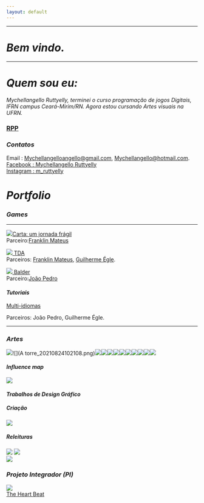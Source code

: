 ```yaml
---
layout: default
---
```

* * *
# _Bem vindo._
* * *
# _Quem sou eu:_

_Mychellangello Ruttyelly, terminei o curso programação de jogos Digitais, IFRN campus Ceará-Mirim/RN. Agora estou cursando Artes visuais na UFRN._  

### [RPP](https://mychellangello.github.io/Operacao/) ###
### _Contatos_

Email : Mychellangelloangello@gmail.com, Mychellangello@hotmail.com.   
[Facebook : Mychellangello Ruttyelly](https://www.facebook.com/mychellangello.ruttyelly/)  
[Instagram : m_ruttyelly](https://www.instagram.com/m_ruttyelly/)  


# _Portfolio_

### _Games_
***
[![](CartaumaJornada.png)Carta: um jornada frágil](https://mychellangello.github.io/Carta%20uma%20jornada%20fr%C3%A1gil/)  
Parceiro:[Franklin Mateus](https://thewordkh.github.io/)

[![](TDA.png) TDA](https://mychellangello.github.io/tdaf/)  
Parceiros: [Franklin Mateus](https://thewordkh.github.io/), [Guilherme Égle](https://guiegle.github.io/).

[![](Balder.png) Balder](https://mychellangello.github.io/Balder/)  
Parceiro:[João Pedro](https://bixcoito.github.io/)


#### _Tutoriais_

[Multi-idiomas](https://drive.google.com/file/d/1xJXiLN-2qKVClKPrLnmwUOXI1nsXZThe/view)

Parceiros: João Pedro, Guilherme Égle.
***
### _Artes_  
![](20211211_235654_(1).jpg)![](A torre_20210824102108.png)![](persona.png)![](Carta-Eletronica.gif)![](Espada.gif)![](fundocreditos.png)![](1.png)![](2.png)![](3.png)![](4.png)![](8.png)![](5.png)


#### _Influence map_  
![](Map.png)
  
#### _Trabalhos de Design Gráfico_
##### _Criação_
![](cell.png)  
##### _Releituras_
![](tmnt.png)
![](iron.png)  
![](kung.png)  

### _Projeto Integrador (PI)_  
[![](lIFE.png)](https://bixcoito.github.io/TheHeartBeat/)  
[The Heart Beat](https://bixcoito.github.io/TheHeartBeat/)

